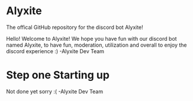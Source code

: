 # Alyxite
The offical GitHub repository for the discord bot Alyxite!


Hello! Welcome to Alyxite!
We hope you have fun with our discord bot named Alyxite, to have fun, moderation, utilization and overall to enjoy the discord experience :)
-Alyxite Dev Team


# Step one Starting up


Not done yet sorry :(
-Alyxite Dev Team
